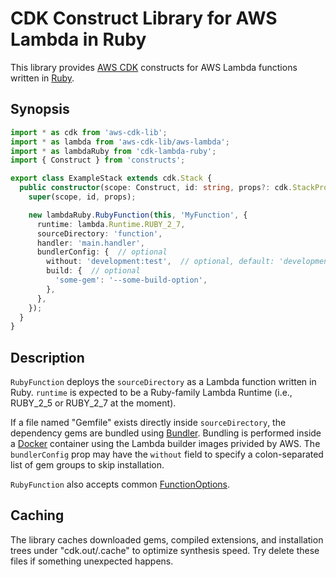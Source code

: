# CDK Construct Library for AWS Lambda in Ruby

This library provides [AWS CDK](https://github.com/aws/aws-cdk) constructs for AWS Lambda functions written in [Ruby](https://www.ruby-lang.org/).

## Synopsis

```typescript
import * as cdk from 'aws-cdk-lib';
import * as lambda from 'aws-cdk-lib/aws-lambda';
import * as lambdaRuby from 'cdk-lambda-ruby';
import { Construct } from 'constructs';

export class ExampleStack extends cdk.Stack {
  public constructor(scope: Construct, id: string, props?: cdk.StackProps) {
    super(scope, id, props);

    new lambdaRuby.RubyFunction(this, 'MyFunction', {
      runtime: lambda.Runtime.RUBY_2_7,
      sourceDirectory: 'function',
      handler: 'main.handler',
      bundlerConfig: {  // optional
        without: 'development:test',  // optional, default: 'development:test'
        build: {  // optional
          'some-gem': '--some-build-option',
        },
      },
    });
  }
}
```

## Description

`RubyFunction` deploys the `sourceDirectory` as a Lambda function written in Ruby. `runtime` is expected to be a Ruby-family Lambda Runtime (i.e., RUBY_2_5 or RUBY_2_7 at the moment).

If a file named "Gemfile" exists directly inside `sourceDirectory`, the dependency gems are bundled using [Bundler](https://bundler.io/). Bundling is performed inside a [Docker](https://www.docker.com/) container using the Lambda builder images privided by AWS. The `bundlerConfig` prop may have the `without` field to specify a colon-separated list of gem groups to skip installation.

`RubyFunction` also accepts common [FunctionOptions](https://docs.aws.amazon.com/cdk/api/v2/docs/aws-cdk-lib.aws_lambda.FunctionOptions.html).

## Caching

The library caches downloaded gems, compiled extensions, and installation trees under "cdk.out/.cache" to optimize synthesis speed. Try delete these files if something unexpected happens.
